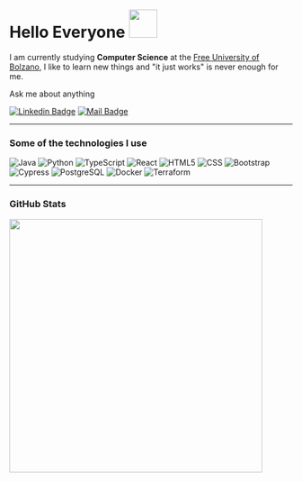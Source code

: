 <!--
**samdalvai/samdalvai** is a ✨ _special_ ✨ repository because its `README.md` (this file) appears on your GitHub profile.

Here are some ideas to get you started:

- 🔭 I’m currently working on ...
- 🌱 I’m currently learning ...
- 👯 I’m looking to collaborate on ...
- 🤔 I’m looking for help with ...
- 💬 Ask me about ...
- 📫 How to reach me: ...
- ⚡ Fun fact: ...
-->

<!--hr-->

<h1>
Hello Everyone
<img src="https://raw.githubusercontent.com/blackcater/blackcater/master/images/Hi.gif" width="50">
</h1>

I am currently studying **Computer Science** at the [Free University of Bolzano](https://www.unibz.it/en/faculties/computer-science/bachelor-computer-science/), I like to learn new things and "it just works" is never enough for me.

<p>Ask me about anything</p>

[![Linkedin Badge](https://img.shields.io/badge/linkedin-%230077B5.svg?&style=for-the-badge&logo=linkedin&logoColor=white)](https://www.linkedin.com/in/samueldalvai/)
[![Mail Badge](https://img.shields.io/badge/email-c14438?style=for-the-badge&logo=Gmail&logoColor=white&link=mailto:altaysimsek16@gmail.com)](mailto:samuel.dalvai@gmail.com)

<hr>

<h3> Some of the technologies I use </h3>

![Java](https://img.shields.io/badge/-Java-000000?style=flat&logo=Java)
![Python](https://img.shields.io/badge/-Python-000000?style=flat&logo=Python)
![TypeScript](https://img.shields.io/badge/-TypeScript-000000?style=flat&logo=typescript)
![React](https://img.shields.io/badge/-React-000000?style=flat&logo=React)
![HTML5](https://img.shields.io/badge/-HTML5-000000?style=flat&logo=HTML5)
![CSS](https://img.shields.io/badge/-CSS-000000?style=flat&logo=CSS3&logoColor=1572B6)
![Bootstrap](https://img.shields.io/badge/-Bootstrap-000000?style=flat&logo=Bootstrap&logoColor=563D7C)
![Cypress](https://img.shields.io/badge/-Cypress-000000?style=flat&logo=Cypress)
![PostgreSQL](https://img.shields.io/badge/-PostgreSQL-000000?style=flat&logo=PostgreSQL)
![Docker](https://img.shields.io/badge/-Docker-000000?style=flat&logo=Docker)
![Terraform](https://img.shields.io/badge/-Terraform-000000?style=flat&logo=Terraform&logoColor=7703fc)


<hr>

<h3> GitHub Stats </h3>

<a href="https://github.com/ibrahimgediktr">
<img align="center" src="https://github-readme-stats.vercel.app/api/top-langs/?username=samdalvai&layout=compact&theme=dark&show_icons=true&hide=PLpgSQL" width="450">
</a>